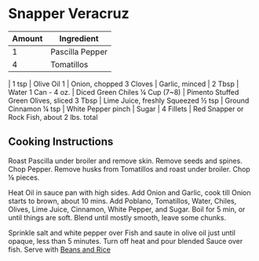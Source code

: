 # Snapper Veracruz


|Amount|Ingredient|
|----|----|
1 | Pascilla Pepper
4 | Tomatillos
|
1 tsp | Olive Oil
1 | Onion, chopped
3 Cloves | Garlic, minced
|
2 Tbsp | Water
1 Can - 4 oz. | Diced Green Chiles
¼ Cup (7~8) | Pimento Stuffed Green Olives, sliced
3 Tbsp | Lime Juice, freshly Squeezed
½ tsp | Ground Cinnamon
¼ tsp | White Pepper
pinch | Sugar
|
4 Fillets | Red Snapper or Rock Fish, about 2 lbs. total


## Cooking Instructions

Roast Pascilla under broiler and remove skin.
Remove seeds and spines.
Chop Pepper.
Remove husks from Tomatillos and roast under broiler.
Chop ⅛ pieces.

Heat Oil in sauce pan with high sides.
Add Onion and Garlic, cook till Onion starts to brown, about 10 mins.
Add Poblano, Tomatillos, Water, Chiles, Olives, Lime Juice, Cinnamon, White Pepper, and Sugar.
Boil for 5 min, or until things are soft.
Blend until mostly smooth, leave some chunks.

Sprinkle salt and white pepper over Fish and saute in olive oil just until opaque, less than 5 minutes.
Turn off heat and pour blended Sauce over fish.
Serve with [Beans and Rice](Beans-and-Rice.markdown)